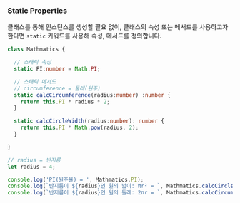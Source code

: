 ### Static Properties

클래스를 통해 인스턴스를 생성할 필요 없이, 클래스의 속성 또는 메서드를 사용하고자 한다면 `static` 키워드를 사용해 속성, 메서드를 정의합니다.

```ts
class Mathmatics {

  // 스태틱 속성
  static PI:number = Math.PI;

  // 스태틱 메서드
  // circumference = 둘레(원주)
  static calcCircumference(radius:number) :number {
    return this.PI * radius * 2;
  }

  static calcCircleWidth(radius:number): number {
    return this.PI * Math.pow(radius, 2);
  }

}

// radius = 반지름
let radius = 4;

console.log('PI(원주율) = ', Mathmatics.PI);
console.log(`반지름이 ${radius}인 원의 넓이: πr² = `, Mathmatics.calcCircleWidth(radius));
console.log(`반지름이 ${radius}인 원의 둘레: 2πr = `, Mathmatics.calcCircumference(radius));
```